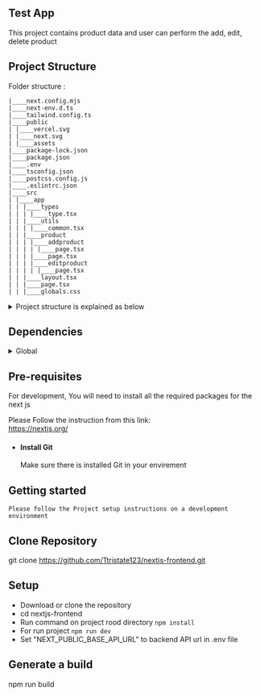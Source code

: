 ## Test App

This project contains product data and user can perform the add, edit, delete product

## Project Structure

Folder structure :

    |____next.config.mjs
    |____next-env.d.ts
    |____tailwind.config.ts
    |____public
    | |____vercel.svg
    | |____next.svg
    | |____assets
    |____package-lock.json
    |____package.json
    |____.env
    |____tsconfig.json
    |____postcss.config.js
    |____.eslintrc.json
    |____src
    | |____app
    | | |____types
    | | | |____type.tsx
    | | |____utils
    | | | |____common.tsx
    | | |____product
    | | | |____addproduct
    | | | | |____page.tsx
    | | | |____page.tsx
    | | | |____editproduct
    | | | | |____page.tsx
    | | |____layout.tsx
    | | |____page.tsx
    | | |____globals.css

<details>
<summary>Project structure is explained as below</summary>

| Name                            | Description                                                                                                                                                   |
| ------------------------------- | ------------------------------------------------------------------------------------------------------------------------------------------------------------- |
| **next.config.mjs**             | File used for various settings for our nextjs application                                                                                                     |
| **next-env.d.ts**               | File used for declare TypeScript types and interfaces for Next.js application                                                                                 |
| **tailwind.config.ts**          | File used for configuring Tailwind such as font and color                                                                                                     |
| **public**                      | File is created default and used for static accests used in our application                                                                                   |
| **assets**                      | File contains accets of our app like image, font                                                                                                              |
| **vercel.svg**                  | Svg default file                                                                                                                                              |
| **next.svg**                    | Svg default file                                                                                                                                              |
| **package-lock.json**           | Its automatically generated while install modules and manage dependancy version                                                                               |
| **package.json**                | Package file contains information about project, project dependancy and various settings of project                                                           |
| **.env**                        | File contains the envirement variables                                                                                                                        |
| **tsconfig.json**               | Configuration file for the typescript and contain various settings that define how the TypeScript compiler should compile your TypeScript code in java script |
| **postcss.config.js**           | Used for the configuration of PostCSS                                                                                                                         |
| **.eslintrc.json**              | Used for the rules applied on code, find problems in code and enforce to follow some rules                                                                    |
| **src**                         | Src folder contains the actual code with file and assets                                                                                                      |
| **src/app/types**               | Contains comman types                                                                                                                                         |
| **src/app/utils**               | Contains comman utils function                                                                                                                                |
| **src/app/product**             | Product folder contains the file for adding and edit product page                                                                                             |
| **src/app/product/addproduct**  | Add product page contains code for allows users to add product                                                                                                |
| **src/app/product/editproduct** | Add product page contains code for allows users to edit product                                                                                               |
| **src/app/layout.tsx**          | Default created file contains various layouts                                                                                                                 |
| **src/app/page.tsx**            | Default created and used for indivisual page creation                                                                                                         |
| **src/screens/globals.css**     | Define the globle style that used in entire application                                                                                                       |

</details>

## Dependencies

<details>
<summary>Global</summary>

| Name                | Version  | Description                                                                       |
| ------------------- | -------- | --------------------------------------------------------------------------------- |
| @emotion/react      | ^11.11.3 | library designed for writing css styles with JavaScript                           |
| @emotion/styled     | ^11.11.0 | Library provides way to create React components that have styles attached to them |
| @heroicons/react    | ^2.1.1   | Library used for the svg icons                                                    |
| @mui/icons-material | ^5.15.6  | Library used for ready-to-use React Material Icons                                |
| @mui/material       | ^5.15.6  | Library used for ready made components                                            |
| axios               | ^1.6.7   | Library used for Api calling                                                      |
| react-toastify      | ^10.0.4  | Library used for add tost notifications to your app                               |

</details>

## Pre-requisites

For development, You will need to install all the required packages for the next js

Please Follow the instruction from this link:  
https://nextjs.org/

- #### Install Git
  Make sure there is installed Git in your envirement

## Getting started

`Please follow the Project setup instructions on a development environment`

## Clone Repository

git clone https://github.com/Ttristate123/nextjs-frontend.git

## Setup

- Download or clone the repository
- cd nextjs-frontend
- Run command on project rood directory `npm install`
- For run project `npm run dev`
- Set "NEXT_PUBLIC_BASE_API_URL" to backend API url in .env file

## Generate a build

npm run build
